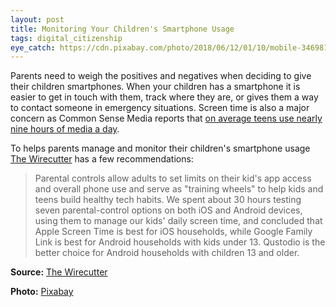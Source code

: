 ```yaml
---
layout: post
title: Monitoring Your Children's Smartphone Usage
tags: digital_citizenship
eye_catch: https://cdn.pixabay.com/photo/2018/06/12/01/10/mobile-3469818_1280.png
---
```


Parents need to weigh the positives and negatives when deciding to give their children smartphones.  When your children has a smartphone it is easier to get in touch with them, track where they are, or gives them a way to contact someone in emergency situations.  Screen time is also a major concern as Common Sense Media reports that [on average teens use nearly nine hours of media a day](https://www.commonsensemedia.org/blog/tweens-teens-and-screens-what-our-new-research-uncovers).

<!--more-->

To helps parents manage and monitor their children's smartphone usage [The Wirecutter](https://thewirecutter.com/reviews/best-apps-to-manage-your-kids-phone/) has a few recommendations:

>Parental controls allow adults to set limits on their kid's app access and overall phone use and serve as "training wheels" to help kids and teens build healthy tech habits. We spent about 30 hours testing seven parental-control options on both iOS and Android devices, using them to manage our kids' daily screen time, and concluded that Apple Screen Time is best for iOS households, while Google Family Link is best for Android households with kids under 13. Qustodio is the better choice for Android households with children 13 and older.

**Source:** [The Wirecutter](https://thewirecutter.com/reviews/best-apps-to-manage-your-kids-phone/)

**Photo:** [Pixabay](https://pixabay.com/en/mobile-security-privacy-protected-3469818/)
